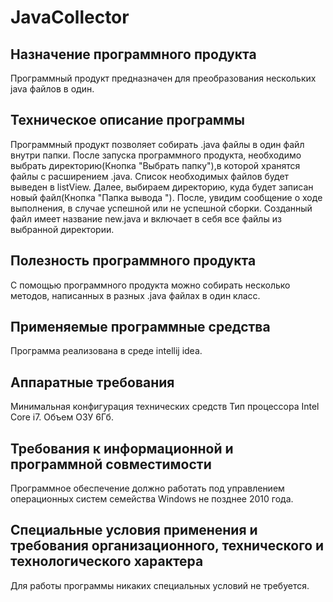 # JavaCollector
<h2> Назначение программного продукта</h2>
Программный продукт предназначен для преобразования нескольких java файлов в один.
<h2>Техническое описание программы</h2>
Программный продукт позволяет собирать .java файлы в один файл внутри папки.
После запуска программного продукта, необходимо выбрать директорию(Кнопка "Выбрать папку"),в которой хранятся файлы с расширением .java.
Список необходимых файлов будет выведен в listView.
Далее, выбираем директорию, куда будет записан новый файл(Кнопка "Папка вывода ").
После, увидим сообщение о ходе выполнения,  в случае успешной или не успешной сборки.
Созданный файл имеет название new.java и включает в себя все файлы из выбранной директории.
<h2>Полезность программного продукта</h2>
С помощью программного продукта можно собирать несколько методов, написанных в разных .java файлах в один класс.
<h2>Применяемые программные средства</h2>
Программа реализована в среде intellij idea.
<h2>Аппаратные требования</h2>
Минимальная конфигурация технических средств
	Тип процессора 	   Intel Core i7.
	Объем ОЗУ	   6Гб.
<h2> Требования к информационной и программной совместимости</h2>
 Программное обеспечение должно работать под управлением операционных систем семейства Windows не позднее 2010 года. 
<h2> Специальные условия применения и требования организационного, технического и технологического характера</h2>
Для работы программы никаких специальных условий не требуется.
